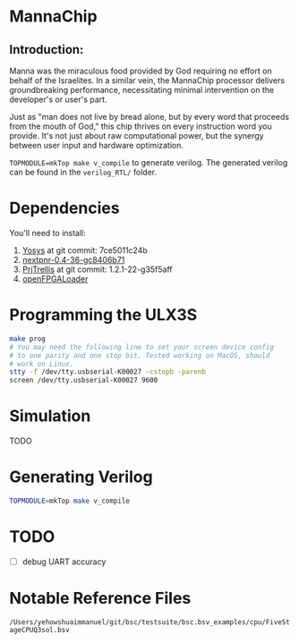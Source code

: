# MannaChip

## Introduction:
Manna was the miraculous food provided by God requiring no effort on behalf of the Israelites. In a similar vein, the MannaChip processor delivers groundbreaking performance, necessitating minimal intervention on the developer's or user's part.

Just as "man does not live by bread alone, but by every word that proceeds from the mouth of God," this chip thrives on every instruction word you provide. It's not just about raw computational power, but the synergy between user input and hardware optimization.

``TOPMODULE=mkTop make v_compile`` to generate verilog. The generated verilog can
be found in the ``verilog_RTL/`` folder.

# Dependencies
You'll need to install:
1. [Yosys](https://github.com/YosysHQ/yosys) at git commit: 7ce5011c24b
2. [nextpnr-0.4-36-gc8406b71](https://github.com/YosysHQ/nextpnr)
3. [PrjTrellis](https://github.com/YosysHQ/prjtrellis) at git commit: 1.2.1-22-g35f5aff
4. [openFPGALoader](https://github.com/trabucayre/openFPGALoader)

# Programming the ULX3S
```bash
make prog
# You may need the following line to set your screen device config
# to one parity and one stop bit. Tested working on MacOS, should
# work on Linux.
stty -f /dev/tty.usbserial-K00027 -cstopb -parenb
screen /dev/tty.usbserial-K00027 9600
```

# Simulation
TODO

# Generating Verilog

```bash
TOPMODULE=mkTop make v_compile
```

# TODO
 - [ ] debug UART accuracy

# Notable Reference Files
``/Users/yehowshuaimmanuel/git/bsc/testsuite/bsc.bsv_examples/cpu/FiveStageCPUQ3sol.bsv``